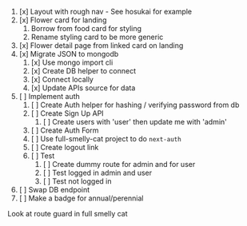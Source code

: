 1. [x] Layout with rough nav - See hosukai for example
2. [x] Flower card for landing
   1. Borrow from food card for styling
   2. Rename styling card to be more generic
3. [x] Flower detail page from linked card on landing
4. [x] Migrate JSON to mongodb
   1. [x] Use mongo import cli
   2. [x] Create DB helper to connect
   3. [x] Connect locally
   4. [x] Update APIs source for data
5. [ ] Implement auth
   1. [ ] Create Auth helper for hashing / verifying password from db
   2. [ ] Create Sign Up API
      1. [ ] Create users with 'user' then update me with 'admin'
   3. [ ] Create Auth Form
   4. [ ] Use full-smelly-cat project to do `next-auth`
   5. [ ] Create logout link
   6. [ ] Test
      1. [ ] Create dummy route for admin and for user 
      2. [ ] Test logged in admin and user
      3. [ ] Test not logged in
6. [ ] Swap DB endpoint
7. [ ] Make a badge for annual/perennial

Look at route guard in full smelly cat